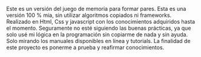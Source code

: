 Este es un versión del juego de memoria para formar pares.
Esta es una versión 100 % mia, sin utilizar algoritmos copiados ni frameworks.
Realizado en Html, Css y javascript con los conocimientos adquiridos hasta
el momento.
Seguramente no esté siguiendo las buenas prácticas, ya que solo usé mi lógica
en la programación sin copiarme de nada y sin ayuda. Solo mirando los manuales
disponibles en línea y tutorials.
La finalidad de este proyecto es ponerme a prueba y reafirmar conocimientos.
